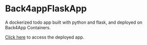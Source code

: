 # Back4appFlaskApp
A dockerized todo app built with python and flask, and deployed on Back4App Containers.

[Click here](https://back4appflaskapp-zx10mfkz.b4a.run/) to access the deployed app.
